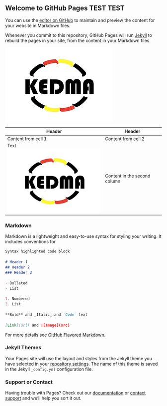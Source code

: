 ## Welcome to GitHub Pages TEST TEST

You can use the [editor on GitHub](https://github.com/UMDKedma/KedmaEvents/edit/main/README.md) to maintain and preview the content for your website in Markdown files.

Whenever you commit to this repository, GitHub Pages will run [Jekyll](https://jekyllrb.com/) to rebuild the pages in your site, from the content in your Markdown files.

[![](https://raw.githubusercontent.com/UMDKedma/KedmaEvents/main/kedmalogo.jpeg "Text 2")](https://umdkedma.wixsite.com/kedma/listserv)

Header | Header
------------ | -------------
Content from cell 1 | Content from cell 2
Text <br> [![](https://raw.githubusercontent.com/UMDKedma/KedmaEvents/main/kedmalogo.jpeg "Text 2")](https://umdkedma.wixsite.com/kedma/listserv) | Content in the second column
### Markdown

Markdown is a lightweight and easy-to-use syntax for styling your writing. It includes conventions for

```markdown
Syntax highlighted code block

# Header 1
## Header 2
### Header 3

- Bulleted
- List

1. Numbered
2. List

**Bold** and _Italic_ and `Code` text

[Link](url) and ![Image](src)
```

For more details see [GitHub Flavored Markdown](https://guides.github.com/features/mastering-markdown/).

### Jekyll Themes

Your Pages site will use the layout and styles from the Jekyll theme you have selected in your [repository settings](https://github.com/UMDKedma/KedmaEvents/settings/pages). The name of this theme is saved in the Jekyll `_config.yml` configuration file.

### Support or Contact

Having trouble with Pages? Check out our [documentation](https://docs.github.com/categories/github-pages-basics/) or [contact support](https://support.github.com/contact) and we’ll help you sort it out.
